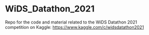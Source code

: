 # WiDS_Datathon_2021
Repo for the code and material related to the WiDS Datathon 2021 competition on Kaggle: https://www.kaggle.com/c/widsdatathon2021
